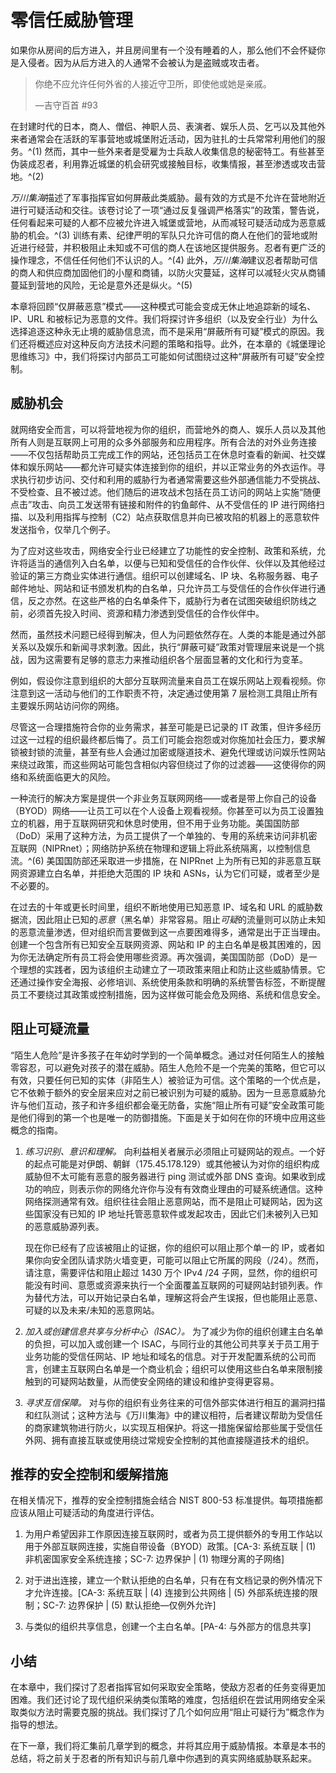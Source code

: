 # 零信任威胁管理

如果你从房间的后方进入，并且房间里有一个没有睡着的人，那么他们不会怀疑你是入侵者。因为从后方进入的人通常不会被认为是盗贼或攻击者。

> 你绝不应允许任何外省的人接近守卫所，即使他或她是亲戚。
> 
> —吉守百首 #93

在封建时代的日本，商人、僧侣、神职人员、表演者、娱乐人员、乞丐以及其他外来者通常会在活跃的军事营地或城堡附近活动，因为驻扎的士兵常常利用他们的服务。^(1) 然而，其中一些外来者是受雇为士兵敌人收集信息的秘密特工。有些甚至伪装成忍者，利用靠近城堡的机会研究或接触目标，收集情报，甚至渗透或攻击营地。^(2)

*万川集海*描述了军事指挥官如何屏蔽此类威胁。最有效的方式是不允许在营地附近进行可疑活动和交往。该卷讨论了一项“通过反复强调严格落实”的政策，警告说，任何看起来可疑的人都不应被允许进入城堡或营地，从而减轻可疑活动成为恶意威胁的机会。^(3) 训练有素、纪律严明的军队只允许可信的商人在他们的营地或附近进行经营，并积极阻止未知或不可信的商人在该地区提供服务。忍者有更广泛的操作理念，不信任任何他们不认识的人。^(4) 此外，*万川集海*建议忍者帮助可信的商人和供应商加固他们的小屋和商铺，以防火灾蔓延，这样可以减轻火灾从商铺蔓延到营地的风险，无论是意外还是纵火。^(5)

本章将回顾“仅屏蔽恶意”模式——这种模式可能会变成无休止地追踪新的域名、IP、URL 和被标记为恶意的文件。我们将探讨许多组织（以及安全行业）为什么选择追逐这种永无止境的威胁信息流，而不是采用“屏蔽所有可疑”模式的原因。我们还将概述应对这种反向方法技术问题的策略和指导。此外，在本章的《城堡理论思维练习》中，我们将探讨内部员工可能如何试图绕过这种“屏蔽所有可疑”安全控制。

## 威胁机会

就网络安全而言，可以将营地视为你的组织，而营地外的商人、娱乐人员以及其他所有人则是互联网上可用的众多外部服务和应用程序。所有合法的对外业务连接——不仅包括帮助员工完成工作的网站，还包括员工在休息时查看的新闻、社交媒体和娱乐网站——都允许可疑实体连接到你的组织，并以正常业务的外衣运作。寻求执行初步访问、交付和利用的威胁行为者通常需要这些外部通信能力不受挑战、不受检查、且不被过滤。他们随后的进攻战术包括在员工访问的网站上实施“随便点击”攻击、向员工发送带有链接和附件的钓鱼邮件、从不受信任的 IP 进行网络扫描、以及利用指挥与控制（C2）站点获取信息并向已被攻陷的机器上的恶意软件发送指令，仅举几个例子。

为了应对这些攻击，网络安全行业已经建立了功能性的安全控制、政策和系统，允许将适当的通信列入白名单，以便与已知和受信任的合作伙伴、伙伴以及其他经过验证的第三方商业实体进行通信。组织可以创建域名、IP 块、名称服务器、电子邮件地址、网站和证书颁发机构的白名单，只允许员工与受信任的合作伙伴进行通信，反之亦然。在这些严格的白名单条件下，威胁行为者在试图突破组织防线之前，必须首先投入时间、资源和精力渗透到受信任的合作伙伴中。

然而，虽然技术问题已经得到解决，但人为问题依然存在。人类的本能是通过外部关系以及娱乐和新闻寻求刺激。因此，执行“屏蔽可疑”政策对管理层来说是一个挑战，因为这需要有足够的意志力来推动组织各个层面显著的文化和行为变革。

例如，假设你注意到组织的大部分互联网流量来自员工在娱乐网站上观看视频。你注意到这一活动与他们的工作职责不符，决定通过使用第 7 层检测工具阻止所有主要娱乐网站访问你的网络。

尽管这一合理措施符合你的业务需求，甚至可能是已记录的 IT 政策，但许多经历过这一过程的组织最终都后悔了。员工们可能会抱怨或对你施加社会压力，要求解锁被封锁的流量，甚至有些人会通过加密或隧道技术、避免代理或访问娱乐性网站来绕过政策，而这些网站可能包含相似内容但绕过了你的过滤器——这使得你的网络和系统面临更大的风险。

一种流行的解决方案是提供一个非业务互联网网络——或者是带上你自己的设备（BYOD）网络——让员工可以在个人设备上观看视频。你甚至可以为员工设置独立的机器，用于互联网研究和休息时使用，但不用于业务功能。美国国防部（DoD）采用了这种方法，为员工提供了一个单独的、专用的系统来访问非机密互联网（NIPRnet）；网络防护系统在物理和逻辑上将此系统隔离，以控制信息流。^(6) 美国国防部还采取进一步措施，在 NIPRnet 上为所有已知的非恶意互联网资源建立白名单，并拒绝大范围的 IP 块和 ASNs，认为它们可疑，或者至少是不必要的。

在过去的十年或更长时间里，组织不断地使用已知恶意 IP、域名和 URL 的威胁数据流，因此阻止已知的*恶意*（黑名单）非常容易。阻止*可疑*的流量则可以防止未知的恶意流量渗透，但对组织而言要做到这一点要困难得多，通常是出于正当理由。创建一个包含所有已知安全互联网资源、网站和 IP 的主白名单是极其困难的，因为你无法确定所有员工将会使用哪些资源。再次强调，美国国防部（DoD）是一个理想的实践者，因为该组织主动建立了一项政策来阻止和防止这些威胁情景。它还通过操作安全海报、必修培训、系统使用条款和明确的系统警告标签，不断提醒员工不要绕过其政策或控制措施，因为这样做可能会危及网络、系统和信息安全。

## 阻止可疑流量

“陌生人危险”是许多孩子在年幼时学到的一个简单概念。通过对任何陌生人的接触零容忍，可以避免对孩子的潜在威胁。陌生人危险不是一个完美的策略，但它可以有效，只要任何已知的实体（非陌生人）被验证为可信。这个策略的一个优点是，它不依赖于额外的安全层来应对之前已被识别为可疑的威胁。因为一旦恶意威胁允许与他们互动，孩子和许多组织都会毫无防备，实施“阻止所有可疑”安全政策可能是他们得到的第一个也是唯一的防御措施。下面是关于如何在你的环境中应用这些概念的指南。

1.  *练习识别、意识和理解。* 向利益相关者展示必须阻止可疑网站的观点。一个好的起点可能是对伊朗、朝鲜（175.45.178.129）或其他被认为对你的组织构成威胁但不太可能有恶意的服务器进行 ping 测试或外部 DNS 查询。如果收到成功的响应，则表示你的网络允许你与没有有效商业理由的可疑系统通信。这种网络探测通常有效。组织往往会阻止恶意网站，而不是阻止可疑网站，因为这些国家没有已知的 IP 地址托管恶意软件或发起攻击，因此它们未被列入已知的恶意威胁源列表。

    现在你已经有了应该被阻止的证据，你的组织可以阻止那个单一的 IP，或者如果你向安全团队请求防火墙变更，可能可以阻止它所属的网段（/24）。然而，请注意，需要评估和阻止超过 1430 万个 IPv4 /24 子网，显然，你的组织可能没有时间、意愿或资源来执行一个全面覆盖互联网的可疑网站封锁列表。作为替代方法，可以开始记录白名单，理解这将会产生误报，但也能阻止恶意、可疑的以及未来/未知的恶意网站。

1.  *加入或创建信息共享与分析中心（ISAC）。* 为了减少为你的组织创建主白名单的负担，可以加入或创建一个 ISAC，与同行业的其他公司共享关于员工用于业务功能的受信任网站、IP 地址和域名的信息。对于开发配置系统的公司而言，创建主互联网白名单是一个商业机会；组织可以使用这些白名单来限制接触到的可疑网站数量，从而使安全网络的建设和维护变得更容易。

1.  *寻求互信保障。* 对与你的组织有业务往来的可信外部实体进行相互的漏洞扫描和红队测试；这种方法与《万川集海》中的建议相符，后者建议帮助为受信任的商家建筑物进行防火，以实现互相保护。将这一措施保留给那些属于受信任外网、拥有直接互联或使用绕过常规安全控制的其他直接隧道技术的组织。

## 推荐的安全控制和缓解措施

在相关情况下，推荐的安全控制措施会结合 NIST 800-53 标准提供。每项措施都应该从阻止可疑活动的角度进行评估。

1.  为用户希望因非工作原因连接互联网时，或者为员工提供额外的专用工作站以用于外部互联网连接，实施自带设备（BYOD）政策。[CA-3: 系统互联 | (1) 非机密国家安全系统连接；SC-7: 边界保护 | (1) 物理分离的子网络]

1.  对于进出连接，建立一个默认拒绝的白名单，只有在有文档记录的例外情况下才允许连接。[CA-3: 系统互联 | (4) 连接到公共网络 | (5) 外部系统连接的限制；SC-7: 边界保护 | (5) 默认拒绝—仅例外允许]

1.  与类似的组织共享信息，创建一个主白名单。[PA-4: 与外部方的信息共享]

## 小结

在本章中，我们探讨了忍者指挥官如何采取安全策略，使敌方忍者的任务变得更加困难。我们还讨论了现代组织采纳类似策略的难度，包括组织在尝试用网络安全采取类似方法时需要克服的挑战。我们探讨了几个如何应用“阻止可疑行为”概念作为指导的想法。

在下一章，我们将汇集前几章学到的概念，并将其应用于威胁情报。本章是本书的总结，将之前关于忍者的所有知识与前几章中你遇到的真实网络威胁联系起来。
